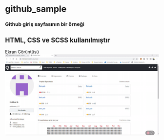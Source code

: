 # github_sample
<h3>Github giriş sayfasının bir örneği</h3>
<h2>HTML, CSS ve SCSS kullanılmıştır</h2>

Ekran Görüntüsü
<img src="Github_sample.gif"/>

